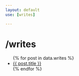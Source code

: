 ```yaml
---
layout: default
use: [writes]

---
```


# /writes

<ul>
{% for post in data.writes %}
  <li>
    <a href="{{ post.url }}">{{ post.title }}</a>
  </li>
{% endfor %}
</ul>
